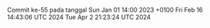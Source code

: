 Commit ke-55 pada tanggal Sun Jan 01 14:00 2023 +0100
Fri Feb 16 14:43:06 UTC 2024
Tue Apr  2 21:23:24 UTC 2024
